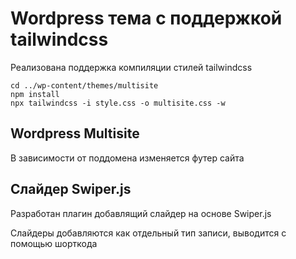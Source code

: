 # Wordpress тема с поддержкой tailwindcss

Реализована поддержка компиляции стилей tailwindcss

```
cd ../wp-content/themes/multisite
npm install
npx tailwindcss -i style.css -o multisite.css -w
```

## Wordpress Multisite

В зависимости от поддомена изменяется футер сайта

## Слайдер Swiper.js

Разработан плагин добавлящий слайдер на основе Swiper.js

Слайдеры добавляются как отдельный тип записи, выводится с помощью шорткода